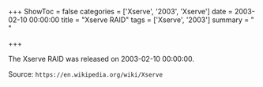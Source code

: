 +++
ShowToc = false
categories = ['Xserve', '2003', 'Xserve']
date = 2003-02-10 00:00:00
title = "Xserve RAID"
tags = ['Xserve', '2003']
summary = " "

+++

The Xserve RAID was released on 2003-02-10 00:00:00.

Source: `https://en.wikipedia.org/wiki/Xserve`
